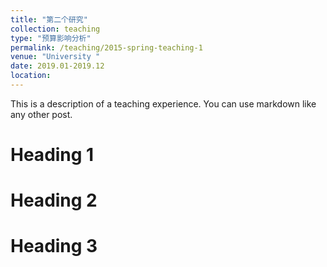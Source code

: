 ```yaml
---
title: "第二个研究"
collection: teaching
type: "预算影响分析"
permalink: /teaching/2015-spring-teaching-1
venue: "University "
date: 2019.01-2019.12
location: 
---
```


This is a description of a teaching experience. You can use markdown like any other post.

Heading 1
======

Heading 2
======

Heading 3
======
